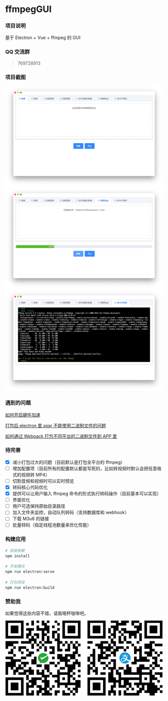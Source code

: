 # ffmpegGUI

### 项目说明

基于 Electron + Vue + ffmpeg 的 GUI

### QQ 交流群

> 769728913

### 项目截图

![screenshot1](./screenshot/screenshot-01.jpg)
![screenshot2](./screenshot/screenshot-02.jpg)
![screenshot3](./screenshot/screenshot-03.jpg)

### 遇到的问题

[如何开启硬件加速](https://zhen-ke.github.io/2019/06/17/development-ffmpeggui/#如何开启硬件加速)

[打包后 electron 里 asar 不能使用二进制文件的问题](https://zhen-ke.github.io/2019/06/17/development-ffmpeggui/#打包后-electron-asar-不能使用二进制文件的问题)

[如何通过 Webpack 打包不同平台的二进制文件到 APP 里](https://zhen-ke.github.io/2019/06/17/development-ffmpeggui/#如何通过-Webpack-打包不同平台的二进制文件到-APP-里)

### 待完善

- [x] 减小打包过大的问题（目前默认是打包全平台的 ffmpeg）
- [ ] 增加配置项（目前所有的配置默认都是写死的，比如转视频时默认会把任意格式的视频转 MP4）
- [ ] 切割音频和视频时可以实时预览
- [x] 转码核心代码优化
- [x] 提供可以让用户输入 ffmpeg 命令的形式执行转码操作（目前基本可以实现）
- [ ] 界面优化
- [ ] 用户可选保持原始目录路径
- [ ] 加入文件夹监控，自动队列转码（支持数据库和 webhook）
- [ ] 下载 M3u8 的链接
- [ ] 批量转码（指定线程池数量来优化性能）

### 构建应用

```bash
# 安装依赖
npm install

# 开发模式
npm run electron:serve

# 打包项目
npm run electron:build
```

### 赞助我

如果觉得这些内容不错，请我喝杯咖啡吧。

![pay](./screenshot/pay.png)
